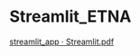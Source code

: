 ﻿# Streamlit_ETNA
[streamlit_app · Streamlit.pdf](https://github.com/ernsterfickfacker/Streamlit_ETNA/files/14233729/streamlit_app.Streamlit.pdf)

